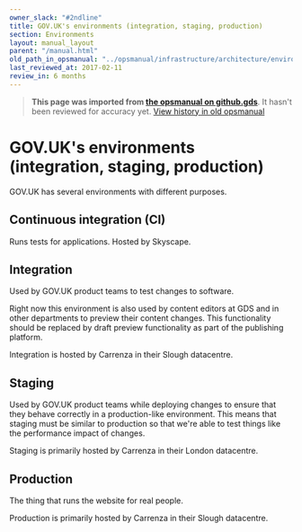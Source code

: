 ```yaml
---
owner_slack: "#2ndline"
title: GOV.UK's environments (integration, staging, production)
section: Environments
layout: manual_layout
parent: "/manual.html"
old_path_in_opsmanual: "../opsmanual/infrastructure/architecture/environments.md"
last_reviewed_at: 2017-02-11
review_in: 6 months
---
```


> **This page was imported from [the opsmanual on github.gds](https://github.gds/gds/opsmanual)**.
It hasn't been reviewed for accuracy yet.
[View history in old opsmanual](https://github.gds/gds/opsmanual/tree/master/infrastructure/architecture/environments.md)


# GOV.UK's environments (integration, staging, production)

GOV.UK has several environments with different purposes.

## Continuous integration (CI)

Runs tests for applications. Hosted by Skyscape.

## Integration

Used by GOV.UK product teams to test changes to software.

Right now this environment is also used by content editors at GDS and in other departments
to preview their content changes. This functionality should be replaced by draft preview
functionality as part of the publishing platform.

Integration is hosted by Carrenza in their Slough datacentre.

## Staging

Used by GOV.UK product teams while deploying changes to ensure that they behave correctly
in a production-like environment. This means that staging must be similar to production
so that we're able to test things like the performance impact of changes.

Staging is primarily hosted by Carrenza in their London datacentre.

## Production

The thing that runs the website for real people.

Production is primarily hosted by Carrenza in their Slough datacentre.
